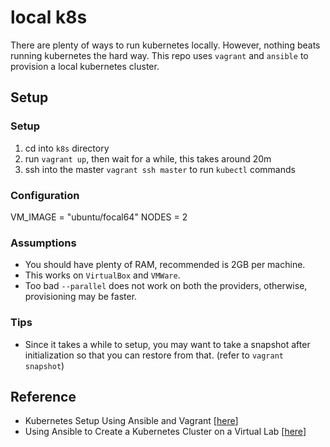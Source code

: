 # local k8s

There are plenty of ways to run kubernetes locally. However, nothing beats running kubernetes the hard way. This repo uses `vagrant` and `ansible` to provision a local kubernetes cluster.

## Setup

### Setup

1. cd into `k8s` directory
2. run `vagrant up`, then wait for a while, this takes around 20m
3. ssh into the master `vagrant ssh master` to run `kubectl` commands

### Configuration

VM_IMAGE = "ubuntu/focal64"
NODES = 2

### Assumptions

- You should have plenty of RAM, recommended is 2GB per machine.
- This works on `VirtualBox` and `VMWare`.
- Too bad `--parallel` does not work on both the providers, otherwise, provisioning may be faster.

### Tips

- Since it takes a while to setup, you may want to take a snapshot after initialization so that you can restore from that. (refer to `vagrant snapshot`)

## Reference

-  Kubernetes Setup Using Ansible and Vagrant [[here](https://kubernetes.io/blog/2019/03/15/kubernetes-setup-using-ansible-and-vagrant/)]
- Using Ansible to Create a Kubernetes Cluster on a Virtual Lab [[here](https://graspingtech.com/create-kubernetes-cluster/)]
